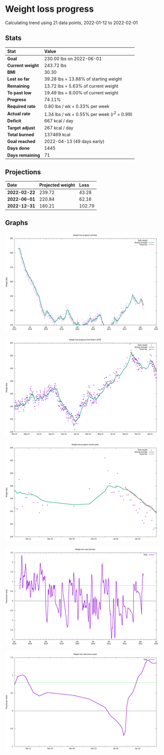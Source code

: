 # Weight loss progress

Calculating trend using 21 data points, 2022-01-12 to 2022-02-01

## Stats

Stat|Value
:-|:-
**Goal**|230.00 lbs on 2022-06-01
**Current weight**|243.72 lbs
**BMI**|30.30
**Lost so far**|39.28 lbs = 13.88% of starting weight
**Remaining**|13.72 lbs =  5.63% of current  weight
**To past low**|19.49 lbs =  8.00% of current  weight
**Progress**|74.11%
**Required rate**|0.80 lbs / wk = 0.33% per week
**Actual rate**|1.34 lbs / wk = 0.55% per week  (r<sup>2</sup> = 0.99)
**Deficit**|667 kcal / day
**Target adjust**|267 kcal / day
**Total burned**|137469 kcal
**Goal reached**|2022-04-13 (49 days early)
**Days done**|1445
**Days remaining**|71

## Projections

Date|Projected weight|Loss
:-|:-|:-
**2022-02-22**|239.72|43.28
**2022-06-01**|220.84|62.16
**2022-12-31**|180.21|102.79

## Graphs

![](weight-graph-alltime.png)

![](weight-graph-covid.png)

![](weight-graph-recent.png)

![](rate-graph-alltime.png)

![](rate-graph-recent.png)
